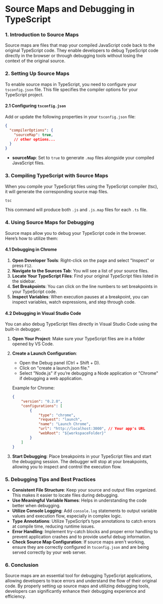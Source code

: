 # Source Maps and Debugging in TypeScript

### 1. Introduction to Source Maps

Source maps are files that map your compiled JavaScript code back to the original TypeScript code. They enable developers to debug TypeScript code directly in the browser or through debugging tools without losing the context of the original source.

### 2. Setting Up Source Maps

To enable source maps in TypeScript, you need to configure your `tsconfig.json` file. This file specifies the compiler options for your TypeScript project.

#### 2.1 Configuring `tsconfig.json`

Add or update the following properties in your `tsconfig.json` file:

```json
{
  "compilerOptions": {
    "sourceMap": true,
    // other options...
  }
}
```

- **sourceMap**: Set to `true` to generate `.map` files alongside your compiled JavaScript files.

### 3. Compiling TypeScript with Source Maps

When you compile your TypeScript files using the TypeScript compiler (tsc), it will generate the corresponding source map files.

```bash
tsc
```

This command will produce both `.js` and `.js.map` files for each `.ts` file.

### 4. Using Source Maps for Debugging

Source maps allow you to debug your TypeScript code in the browser. Here’s how to utilize them:

#### 4.1 Debugging in Chrome

1. **Open Developer Tools**: Right-click on the page and select "Inspect" or press `F12`.
2. **Navigate to the Sources Tab**: You will see a list of your source files.
3. **Locate Your TypeScript Files**: Find your original TypeScript files listed in the sidebar.
4. **Set Breakpoints**: You can click on the line numbers to set breakpoints in your TypeScript code.
5. **Inspect Variables**: When execution pauses at a breakpoint, you can inspect variables, watch expressions, and step through code.

#### 4.2 Debugging in Visual Studio Code

You can also debug TypeScript files directly in Visual Studio Code using the built-in debugger.

1. **Open Your Project**: Make sure your TypeScript files are in a folder opened by VS Code.
2. **Create a Launch Configuration**:
   - Open the Debug panel (Ctrl + Shift + D).
   - Click on "create a launch.json file."
   - Select "Node.js" if you’re debugging a Node application or "Chrome" if debugging a web application.
   
   Example for Chrome:
   ```json
   {
       "version": "0.2.0",
       "configurations": [
           {
               "type": "chrome",
               "request": "launch",
               "name": "Launch Chrome",
               "url": "http://localhost:3000", // Your app's URL
               "webRoot": "${workspaceFolder}"
           }
       ]
   }
   ```

3. **Start Debugging**: Place breakpoints in your TypeScript files and start the debugging session. The debugger will stop at your breakpoints, allowing you to inspect and control the execution flow.

### 5. Debugging Tips and Best Practices

- **Consistent File Structure**: Keep your source and output files organized. This makes it easier to locate files during debugging.
- **Use Meaningful Variable Names**: Helps in understanding the code better when debugging.
- **Utilize Console Logging**: Add `console.log` statements to output variable values and execution flow, especially in complex logic.
- **Type Annotations**: Utilize TypeScript’s type annotations to catch errors at compile time, reducing runtime issues.
- **Error Handling**: Implement try-catch blocks and proper error handling to prevent application crashes and to provide useful debug information.
- **Check Source Map Configuration**: If source maps aren't working, ensure they are correctly configured in `tsconfig.json` and are being served correctly by your web server.

### 6. Conclusion

Source maps are an essential tool for debugging TypeScript applications, allowing developers to trace errors and understand the flow of their original code. By properly setting up source maps and utilizing debugging tools, developers can significantly enhance their debugging experience and efficiency.
